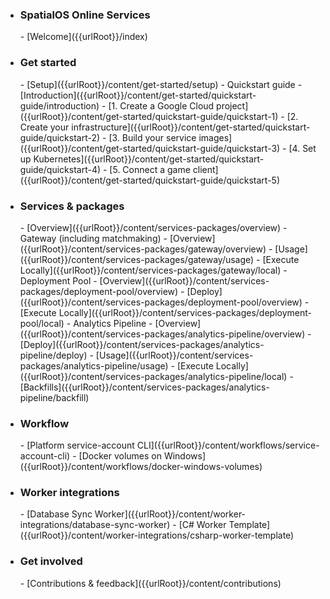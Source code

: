 - <h3>SpatialOS Online Services</h3>   
    - [Welcome]({{urlRoot}}/index)
- <h3>Get started</h3>
    - [Setup]({{urlRoot}}/content/get-started/setup)
    - Quickstart guide
        - [Introduction]({{urlRoot}}/content/get-started/quickstart-guide/introduction)
        - [1. Create a Google Cloud project]({{urlRoot}}/content/get-started/quickstart-guide/quickstart-1)
        - [2. Create your infrastructure]({{urlRoot}}/content/get-started/quickstart-guide/quickstart-2)
        - [3. Build your service images]({{urlRoot}}/content/get-started/quickstart-guide/quickstart-3)
        - [4. Set up Kubernetes]({{urlRoot}}/content/get-started/quickstart-guide/quickstart-4)
        - [5. Connect a game client]({{urlRoot}}/content/get-started/quickstart-guide/quickstart-5)
- <h3>Services & packages</h3>
    - [Overview]({{urlRoot}}/content/services-packages/overview)
    - Gateway (including matchmaking)
        - [Overview]({{urlRoot}}/content/services-packages/gateway/overview)
        - [Usage]({{urlRoot}}/content/services-packages/gateway/usage)
        - [Execute Locally]({{urlRoot}}/content/services-packages/gateway/local)
    - Deployment Pool
        - [Overview]({{urlRoot}}/content/services-packages/deployment-pool/overview)
        - [Deploy]({{urlRoot}}/content/services-packages/deployment-pool/overview)
        - [Execute Locally]({{urlRoot}}/content/services-packages/deployment-pool/local)
    - Analytics Pipeline
        - [Overview]({{urlRoot}}/content/services-packages/analytics-pipeline/overview)
        - [Deploy]({{urlRoot}}/content/services-packages/analytics-pipeline/deploy)
        - [Usage]({{urlRoot}}/content/services-packages/analytics-pipeline/usage)
        - [Execute Locally]({{urlRoot}}/content/services-packages/analytics-pipeline/local)
        - [Backfills]({{urlRoot}}/content/services-packages/analytics-pipeline/backfill)
- <h3>Workflow</h3>
    - [Platform service-account CLI]({{urlRoot}}/content/workflows/service-account-cli)
    - [Docker volumes on Windows]({{urlRoot}}/content/workflows/docker-windows-volumes)
- <h3>Worker integrations</h3>
    - [Database Sync Worker]({{urlRoot}}/content/worker-integrations/database-sync-worker)
    - [C# Worker Template]({{urlRoot}}/content/worker-integrations/csharp-worker-template)
- <h3>Get involved</h3>
    - [Contributions & feedback]({{urlRoot}}/content/contributions)
